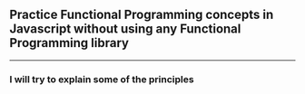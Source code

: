## Practice Functional Programming concepts in Javascript without using any Functional Programming library

---

### I will try to explain some of the principles
